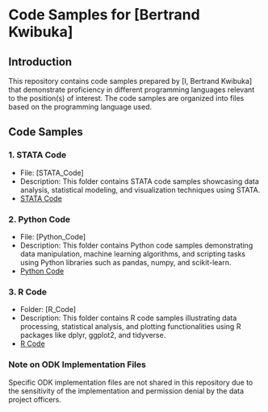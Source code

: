 # Code Samples for [Bertrand Kwibuka]

## Introduction

This repository contains code samples prepared by [I, Bertrand Kwibuka] that demonstrate proficiency in different programming languages relevant to the position(s) of interest. The code samples are organized into files based on the programming language used.

## Code Samples

### 1. STATA Code

- File: [STATA_Code]
- Description: This folder contains STATA code samples showcasing data analysis, statistical modeling, and visualization techniques using STATA.
- [STATA Code](link_to_STATA_code_folder_on_GitHub)

### 2. Python Code

- File: [Python_Code]
- Description: This folder contains Python code samples demonstrating data manipulation, machine learning algorithms, and scripting tasks using Python libraries such as pandas, numpy, and scikit-learn.
- [Python Code](link_to_Python_code_folder_on_GitHub)

### 3. R Code

- Folder: [R_Code]
- Description: This folder contains R code samples illustrating data processing, statistical analysis, and plotting functionalities using R packages like dplyr, ggplot2, and tidyverse.
- [R Code](link_to_R_code_folder_on_GitHub)

### Note on ODK Implementation Files

Specific ODK implementation files are not shared in this repository due to the sensitivity of the implementation and permission denial by the data project officers.
